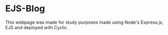 # EJS-Blog

This webpage was made for study purposes made using Node's Express.js, EJS and deployed with Cyclic.
